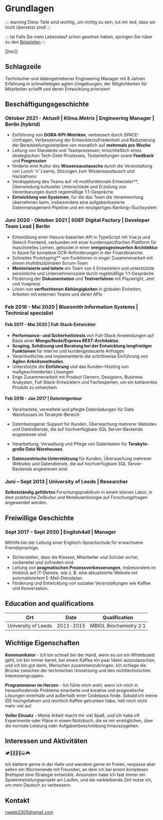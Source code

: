 # Grundlagen

::: warning
Diese Teile sind wichtig, um richtig zu sein, tut mir leid, dass sie nicht übersetzt sind!
:::

::: tip
Falls Sie mein Lebenslauf schon gesehen haben, springen Sie rüber zu den [Beispielen](/de/examples/)
:::

[[toc]]

## Schlagzeile

Technischer und datengetriebener Engineering Manager mit 8 Jahren Erfahrung in schnelllebigen agilen Umgebungen, der Möglichkeiten für Mitarbeiter schafft und deren Entwicklung priorisiert

## Beschäftigungsgeschichte

### Oktober 2021 - Aktuell | Klima.Metrix | Engineering Manager | Berlin (hybrid)

<Badge text="Leiterschaft"/>
<Badge text="Rekrutierung"/>
<Badge text="NestJS"/>
<Badge text="React"/>
<Badge text="AWS"/>

- Einführung von **DORA-KPI-Metriken**, verbessert durch SPACE-Umfragen, Verbesserung der Entwicklerzufriedenheit und Reduzierung der Bereitstellungszeitpläne von monatlich auf **mehrmals pro Woche**
- Leitung von Standards und Teamprozessen, einschließlich eines strategischen Tech-Debt-Prozesses, Testanleitungen sowie **Feedback** und **Progression**
- förderte eine Kultur des **Wissensaustauschs** durch die Veranstaltung von Lunch 'n' Learns, Sitzungen zum Wissensaustausch und Hackathons
- Verdoppelung des Teams auf \*6 multifunktionale Entwickler\*\*, Überwindung kultureller Unterschiede und Erzielung von Vereinbarungen durch regelmäßige 1:1-Gespräche
- **Entwicklung von Systemen**, für die das Team die Verantwortung übernehmen kann, insbesondere eine aufgabenbasierte Datenmanagement-Pipeline und ein einzigartiges Ranking-/Suchsystem

### Juni 2020 - Oktober 2021 | SGEF Digital Factory | Developer Team Lead | Berlin

<Badge text="GraphQL"/>
<Badge text="Agile"/>
<Badge text="Cloud"/>
<Badge text="Leiterschaft"/>

- Entwicklung einer Hasura-basierten API in TypeScript mit Vue.js und Stencil-Frontend, verbunden mit einer kundenspezifischen Plattform für maschinelles Lernen, gehostet in einer **ereignisgesteuerten Architektur** in Azure für komplexe OCR-Anforderungen in der Finanzbranche.
- Schnelles Prototyping\*\* von Funktionen in enger Zusammenarbeit mit einem multidisziplinären Scrum-Team
- **Mentorisierte und leitete** ein Team von 5 Entwicklern und unterstützte persönliche und Unternehmensziele durch regelmäßige 1:1-Gespräche
- Förderung der **Dokumentation** und **Testverfahren** mit Playwright, Jest und Vuepress
- Lösen von **verflochtenen Abhängigkeiten** in globalen Einheiten, Arbeiten mit externen Teams und deren APIs

### Feb 2016 - Mai 2020 | Bluesmith Information Systems | Technical specialist

<Badge text="Node.js"/>
<Badge text="Vue.js"/>
<Badge text="Agile"/>
<Badge text="Containerisation"/>
<Badge text="Training & Mentorschaft"/>

#### Feb 2017 - Mai 2020 | Full-Stack-Entwickler

- **Performance- und Sicherheitstests** von Full-Stack-Anwendungen auf Basis einer **Mongo/Node/Express REST-Architektur**.
- **Scoping, Schätzung und Beratung bei der Entwicklung langfristiger Funktionen** für interne und kundengesteuerte Anfragen
- Vereinheitlichte und implementierte die schrittweise Einführung von **Agilen Arbeitsmethoden**.
- Unterstützte die **Einführung** und das Kunden-Hosting von maßgeschneiderten Lösungen
- Enge Zusammenarbeit mit Product Ownern, Designern, Business Analysten, Full-Stack-Entwicklern und Fachexperten, um ein kohärentes Produkt zu entwickeln

#### Feb 2016 - Jan 2017 | Dateningenieur

- Verarbeitete, verwaltete und pflegte Datenladungen für Data Warehouses im Terabyte-Bereich
- Datenbezogener Support für Kunden, Überwachung mehrerer Websites und Datendienste, die auf hochverfügbare SQL Server-Backends angewiesen sind

- Verarbeitung, Verwaltung und Pflege von Datenlasten für **Terabyte-große Data Warehouses**.
- **Datenzentrische Unterstützung** für Kunden, Überwachung mehrerer Websites und Datendienste, die auf hochverfügbare SQL Server-Backends angewiesen sind.

### Juni – Sept 2013 | University of Leeds | Researcher

<Badge text="Selbstmotivation" />
<Badge text="Kritisches Denken" />
<Badge text="Öffentliches Reden" />

**Selbstständig geführtes** Forschungspraktikum in einem kleinen Labor, in dem praktische Zellkultur und Molekularbiologie auf Forschungsfragen angewendet werden.

## Freiwillige Geschichte

### Sept 2017 – Sept 2020 | English4all | Manager

<Badge text="Flexibility" />
<Badge text="Kommunikation" />
<Badge text="Teamwork" />
 
Mithilfe bei der Leitung einer Englisch-Sprachschule für erwachsene Fremdsprachige.
- Sicherstellen, dass die Klassen, Mitarbeiter und Schüler sicher, vorbereitet und zufrieden sind.
- Leitung von **pragmatischen Prozessverbesserungen**, insbesondere im Hinblick auf IT-Dienste, wie z. B. eine aktualisierte Website mit automatisiertem E-Mail-Dienstplan.
- Förderung und Entwicklung von sozialen Veranstaltungen wie Kaffee und Konversation.

## Education and qualifications

| Ort                 | Date      | Qualification          |
| ------------------- | --------- | ---------------------- |
| University of Leeds | 2011-2015 | MBIOL Biochemistry 2:1 |

## Wichtige Eigenschaften

**Kommunikator** - Ich bin schnell bei der Hand, wenn es um ein Whiteboard geht, ich bin immer bereit, bei einem Kaffee ein paar Ideen auszutauschen, und ich bin gut darin, Menschen zusammenzubringen. Ich schlage die Brücke zwischen der technischen Umsetzung und den nichttechnischen Interessengruppen.

**Programmierer im Herzen** - Ich fühle mich wohl, wenn ich mich in herausfordernde Probleme einarbeite und kreative und pragmatische Lösungen innerhalb und außerhalb einer Codebasis finde. Sobald ich meine IDE hochgefahren und reichlich Kaffee getrunken habe, hält mich nicht mehr viel auf.

**Voller Einsatz** - Meine Arbeit macht mir viel Spaß, und ich habe oft Experimente oder Pläne in einem Notizbuch, die es mir ermöglichen, über die normale Leistung oder Aufgabenbeschreibung hinauszugehen.

## Interessen und Aktivitäten

🏕️🧗🥾🇩🇪💻🎮

Ich klettere gerne in der Halle und wandere gerne im Freien, verpasse aber selten ein Wochenende mit Freunden, an dem ich bei einem komplexen Brettspiel eine Strategie entwickle. Ansonsten habe ich fast immer ein Spielentwicklungsprojekt am Laufen, und die verbleibende Zeit nutze ich, um mein Deutsch zu verbessern.

## Kontakt

[rwebb2305@gmail.com](mailto:rwebb2305@gmail.com)
